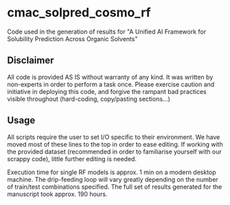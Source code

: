 # cmac_solpred_cosmo_rf
Code used in the generation of results for "A Unified AI Framework for Solubility Prediction Across Organic Solvents"

## Disclaimer
All code is provided AS IS without warranty of any kind. It was written by non-experts in order to perform a task once. Please exercise caution and initiative in deploying this code, and forgive the rampant bad practices visible throughout (hard-coding, copy/pasting sections...)

## Usage
All scripts require the user to set I/O specific to their environment.  We have moved most of these lines to the top in order to ease editing.  If working with the provided dataset (recommended in order to familiarise yourself with our scrappy code), little further editing is needed.

Execution time for single RF models is approx. 1 min on a modern desktop machine.  The drip-feeding loop will vary greatly depending on the number of train/test combinations specified.  The full set of results generated for the manuscript took approx. 190 hours.
